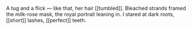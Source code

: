 A tug and a flick — like that, her hair [[tumbled]]. Bleached strands framed the milk-rose mask, the royal portrait leaning in. I stared at dark roots, [[short]] lashes, [[perfect]] teeth.